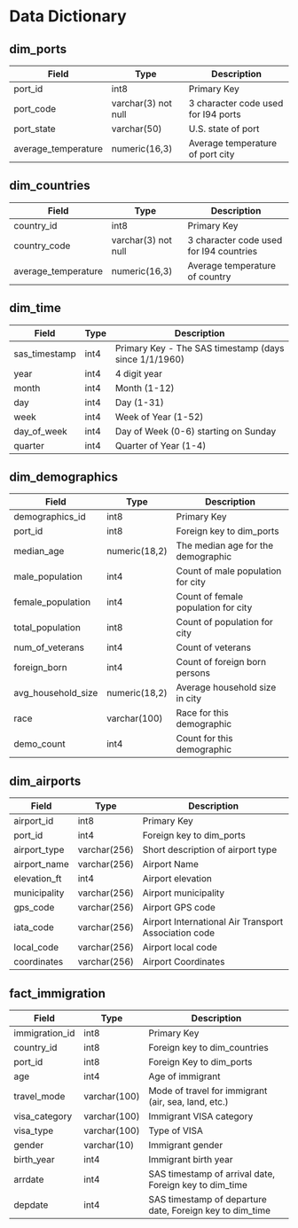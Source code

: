 # Data Dictionary

## dim_ports

|Field|Type|Description|
|----|-----|-----------|
|port_id|int8|Primary Key|
|port_code|varchar(3) not null|3 character code used for I94 ports|
|port_state|varchar(50)|U.S. state of port|
|average_temperature|numeric(16,3)|Average temperature of port city|

## dim_countries

|Field|Type|Description|
|----|-----|-----------|
|country_id|int8|Primary Key|
|country_code|varchar(3) not null|3 character code used for I94 countries|
|average_temperature|numeric(16,3)|Average temperature of country|

## dim_time

|Field|Type|Description|
|----|-----|-----------|
|sas_timestamp|int4| Primary Key - The SAS timestamp (days since 1/1/1960)|
|year|int4|4 digit year|
|month|int4|Month (1-12)|
|day|int4|Day (1-31)|
|week|int4|Week of Year (1-52)|
|day_of_week|int4|Day of Week (0-6) starting on Sunday|
|quarter|int4|Quarter of Year (1-4)|

## dim_demographics

|Field|Type|Description|
|----|-----|-----------|
|demographics_id|int8|Primary Key|
|port_id|int8|Foreign key to dim_ports|
|median_age|numeric(18,2)|The median age for the demographic|
|male_population|int4|Count of male population for city|
|female_population|int4|Count of female population for city|
|total_population|int8|Count of population for city|
|num_of_veterans|int4|Count of veterans|
|foreign_born|int4|Count of foreign born persons|
|avg_household_size|numeric(18,2)|Average household size in city|
|race|varchar(100)|Race for this demographic|
|demo_count|int4|Count for this demographic|

## dim_airports

|Field|Type|Description|
|----|-----|-----------|
|airport_id|int8|Primary Key|
|port_id|int4|Foreign key to dim_ports|
|airport_type|varchar(256)|Short description of airport type|
|airport_name|varchar(256)|Airport Name|
|elevation_ft|int4|Airport elevation|
|municipality|varchar(256)|Airport municipality|
|gps_code|varchar(256)|Airport GPS code|
|iata_code|varchar(256)|Airport International Air Transport Association code|
|local_code|varchar(256)|Airport local code|
|coordinates|varchar(256)|Airport Coordinates|

## fact_immigration

|Field|Type|Description|
|----|-----|-----------|
|immigration_id|int8|Primary Key|
|country_id|int8|Foreign key to dim_countries|
|port_id|int8|Foreign Key to dim_ports|
|age|int4|Age of immigrant|
|travel_mode|varchar(100)|Mode of travel for immigrant (air, sea, land, etc.)|
|visa_category|varchar(100)|Immigrant VISA category|
|visa_type|varchar(100)|Type of VISA|
|gender|varchar(10)|Immigrant gender|
|birth_year|int4|Immigrant birth year|
|arrdate|int4|SAS timestamp of arrival date, Foreign key to dim_time|
|depdate|int4|SAS timestamp of departure date, Foreign key to dim_time|